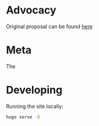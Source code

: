 # Advocacy

Original proposal can be found [here](https://docs.google.com/document/d/1Ae00vCuKbqmFAZ3b48Tl0ZrYTWWybBxgKi4RDlE9mH8/edit)

# Meta

The


# Developing

Running the site locally:


```bash
hugo serve -D
```